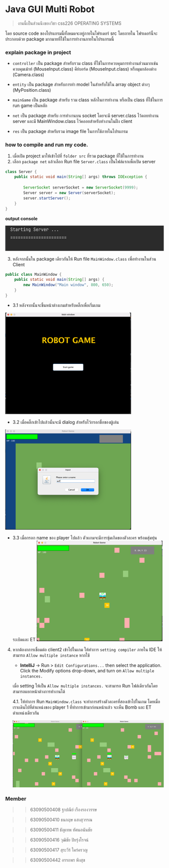 # Java GUI Multi Robot
> งานนี้เป็นส่วนนึงของวิชา css226 OPERATING SYSTEMS

โดย source code ของโปรแกรมนี้ทั้งหมดจะอยู่ภายในโฟรเดอร์ src โดยภายใน โฟรเดอร์นี้จะประกอบด้วย package มากมายที่ใช้ในการทำงานภายในโปรแกรมนี้



### explain package in project
-   `controller` เป็น package สำหรับรวม class ที่ใช้ในการควบคุมการทำงานส่วนมากเช่น ควบคุมเม้าท์ (MouseInput.class) คีย์บอร์ด (MouseInput.class) หรือมุมกล้องต่าง (Camera.class)

-   `entity` เป็น package สำหรับการทำ model ในสำหรับใช้ใน array object ต่างๆ (MyPosition.class)

-   `mainGame` เป็น package สำหรับ รวม class หลักในการทำงาน หรือเป็น class ที่ใช้ในการ run game เป็นหลัก

-   `net` เป็น package สำหรับ การทำงานบน socket โดยจะมี server.class ไว้คอยทำงาน server และมี MainWindow.class ไว้คออยสำหรับทำงานในฝั่ง client

-   `res` เป็น package สำหรับรวม image file ในการใช้ภายในโปรแกรม 



### how to compile and run my code.
1. เมื่อเปิด project มาให้เข้าไปที่ `folder src` ที่รวม package ที่ใช้ในการทำงาน  
2. เลือก `package net` แล้วเลือก Run file `Server.class` เป็นไฟล์แรกเพื่อเปิด server
```java
class Server {
    public static void main(String[] args) throws IOException {

        ServerSocket serverSocket = new ServerSocket(9999);
        Server server = new Server(serverSocket);
        server.startServer();
    }
}
```

**output console**

<img alt="plot" src="./src/res/forReadMe/img_serverfileRun.png" height="80"/>

3. หลังจากนั้นใน package เดียวกันให้ Run file `MainWindow.class` เพื่อทำงานในส่วน Client 

```java
public class MainWindow {
    public static void main(String[] args) {
        new MainWindow("Main window", 800, 650);
    }
}
```


* 3.1 หลังจากนั้นจะขึ้นหน้าต่างเกมสำหรับคลิ๊กเพื่อเริ่มเกม
<img alt="plot" src="./src/res/forReadMe/img_startgame.png" width="400"/>


* 3.2 เมื่อคลิ๊กเข้าไปแล้วนั้นจะมี dialog สำหรับไว้กรอกชื่อของผู้เล่น
<img alt="plot" src="./src/res/forReadMe/img_inpuName.png" width="400"/>



* 3.3 เมื่อกรอก name ของ player ไปแล้ว ตัวเเกมจะมีการซุ่มเกิดของตัวละคร พร้อมสุ่มทุ่นระเบิดและ ET
  <img alt="plot" src="./src/res/forReadMe/img_client1.png" width="400"/>

4.  หากต้องกการเชื่อมต่อ client2 เข้าไปในเกม ให้ทำการ `setting compiler` ภายใน IDE ให้สามารถ `Allow multiple instance`
      หากใช้ 
     - **IntelliJ** -> Run > `Edit Configurations...` then select the application. Click the Modify options drop-down, and turn on `Allow multiple instances.`
    
      เมื่อ setting ให้เป็น `Allow multiple instances.` จะสามารถ Run ไฟล์เดียวกันโดยสามารถแยกหน้าต่างการทำงานได้ 
  
    4.1.  ให้ทำการ Run `MainWindow.class` จะทำการสร้างตัวละครที่สองเข้าไปในเกม โดยเมื่อเราเเดินไปที่ตำแหน่งของ player 1 ที่ทำการเข้ามาก่อนหน้าแล้ว จะเห็น Bomb และ ET ตำแหน่งเดียวกัน 

    <img alt="plot" src="./src/res/forReadMe/img_multiclient.png" width="500"/>


### Member
>> 63090500408 ฐาปณีย์ เรืองรองวรรษ

>> 63090500410 ธนกฤษ แสงสุวรรณ

>> 63090500411 ธัญเทพ ทัศนอนันชัย

>> 63090500416 วุฒิชัย ปิยรุ่งโรจน์

>> 63090500417 สุระวีร์ ใคร่ครวญ

>> 63090500442 อรรถพร พึงสุข



    













